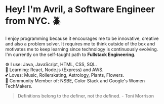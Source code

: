 

# Hey! I'm Avril, a Software Engineer from NYC. :beetle:

I enjoy programming because it encourages me to be innovative, creative and also a problem solver. It requires 
me to think outside of the box and motivates me to keep learning since technology
is continuously evolving. I'm currently on the self-taught path to **Fullstack Engineering**. 


:gear: I use: Java, JavaScript, HTML, CSS, SQL.
<br>
:brain: Learning: React, Node.js (Express) and AWS.
<br>
:two_hearts: Loves: Music, Rollerskating, Astrology, Plants, Flowers.
<br>
:busts_in_silhouette: Community Member of: NSBE, Color Stack and Google's Women TechMakers.



> Definitions belong to the definer, not the defined. - Toni Morrison





